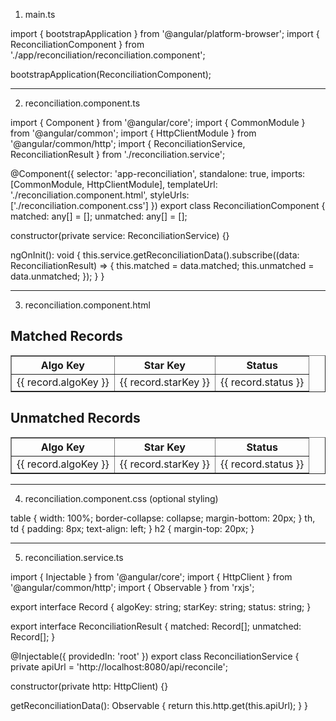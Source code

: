 1. main.ts

import { bootstrapApplication } from '@angular/platform-browser';
import { ReconciliationComponent } from './app/reconciliation/reconciliation.component';

bootstrapApplication(ReconciliationComponent);


---

2. reconciliation.component.ts

import { Component } from '@angular/core';
import { CommonModule } from '@angular/common';
import { HttpClientModule } from '@angular/common/http';
import { ReconciliationService, ReconciliationResult } from './reconciliation.service';

@Component({
  selector: 'app-reconciliation',
  standalone: true,
  imports: [CommonModule, HttpClientModule],
  templateUrl: './reconciliation.component.html',
  styleUrls: ['./reconciliation.component.css']
})
export class ReconciliationComponent {
  matched: any[] = [];
  unmatched: any[] = [];

  constructor(private service: ReconciliationService) {}

  ngOnInit(): void {
    this.service.getReconciliationData().subscribe((data: ReconciliationResult) => {
      this.matched = data.matched;
      this.unmatched = data.unmatched;
    });
  }
}


---

3. reconciliation.component.html

<h2>Matched Records</h2>
<table border="1" *ngIf="matched.length">
  <thead>
    <tr>
      <th>Algo Key</th>
      <th>Star Key</th>
      <th>Status</th>
    </tr>
  </thead>
  <tbody>
    <tr *ngFor="let record of matched">
      <td>{{ record.algoKey }}</td>
      <td>{{ record.starKey }}</td>
      <td>{{ record.status }}</td>
    </tr>
  </tbody>
</table>

<h2>Unmatched Records</h2>
<table border="1" *ngIf="unmatched.length">
  <thead>
    <tr>
      <th>Algo Key</th>
      <th>Star Key</th>
      <th>Status</th>
    </tr>
  </thead>
  <tbody>
    <tr *ngFor="let record of unmatched">
      <td>{{ record.algoKey }}</td>
      <td>{{ record.starKey }}</td>
      <td>{{ record.status }}</td>
    </tr>
  </tbody>
</table>


---

4. reconciliation.component.css (optional styling)

table {
  width: 100%;
  border-collapse: collapse;
  margin-bottom: 20px;
}
th, td {
  padding: 8px;
  text-align: left;
}
h2 {
  margin-top: 20px;
}


---

5. reconciliation.service.ts

import { Injectable } from '@angular/core';
import { HttpClient } from '@angular/common/http';
import { Observable } from 'rxjs';

export interface Record {
  algoKey: string;
  starKey: string;
  status: string;
}

export interface ReconciliationResult {
  matched: Record[];
  unmatched: Record[];
}

@Injectable({
  providedIn: 'root'
})
export class ReconciliationService {
  private apiUrl = 'http://localhost:8080/api/reconcile';

  constructor(private http: HttpClient) {}

  getReconciliationData(): Observable<ReconciliationResult> {
    return this.http.get<ReconciliationResult>(this.apiUrl);
  }
}
